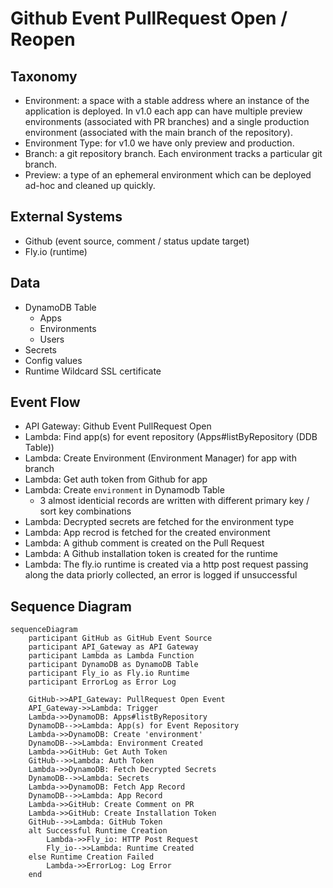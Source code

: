 # Github Event PullRequest Open / Reopen

## Taxonomy

- Environment: a space with a stable address where an instance of the application is deployed. In v1.0 each app can have multiple preview environments (associated with PR branches) and a single production environment (associated with the main branch of the repository).
- Environment Type: for v1.0 we have only preview and production.
- Branch: a git repository branch. Each environment tracks a particular git branch.
- Preview: a type of an ephemeral environment which can be deployed ad-hoc and cleaned up quickly.


## External Systems

- Github (event source, comment / status update target)
- Fly.io (runtime)

## Data

- DynamoDB Table
  - Apps
  - Environments
  - Users
- Secrets
- Config values
- Runtime Wildcard SSL certificate

## Event Flow

- API Gateway: Github Event PullRequest Open
- Lambda: Find app(s) for event repository (Apps#listByRepository (DDB Table))
- Lambda: Create Environment (Environment Manager) for app with branch
- Lambda: Get auth token from Github for app
- Lambda: Create `environment` in Dynamodb Table
  - 3 almost identicial records are written with different primary key / sort key combinations
- Lambda: Decrypted secrets are fetched for the environment type
- Lambda: App recrod is fetched for the created environment
- Lambda: A github comment is created on the Pull Request
- Lambda: A Github installation token is created for the runtime
- Lambda: The fly.io runtime is created via a http post request passing along the data priorly collected, an error is logged if unsuccessful


## Sequence Diagram

```mermaid
sequenceDiagram
    participant GitHub as GitHub Event Source
    participant API_Gateway as API Gateway
    participant Lambda as Lambda Function
    participant DynamoDB as DynamoDB Table
    participant Fly_io as Fly.io Runtime
    participant ErrorLog as Error Log

    GitHub->>API_Gateway: PullRequest Open Event
    API_Gateway->>Lambda: Trigger
    Lambda->>DynamoDB: Apps#listByRepository
    DynamoDB-->>Lambda: App(s) for Event Repository
    Lambda->>DynamoDB: Create 'environment'
    DynamoDB-->>Lambda: Environment Created
    Lambda->>GitHub: Get Auth Token
    GitHub-->>Lambda: Auth Token
    Lambda->>DynamoDB: Fetch Decrypted Secrets
    DynamoDB-->>Lambda: Secrets
    Lambda->>DynamoDB: Fetch App Record
    DynamoDB-->>Lambda: App Record
    Lambda->>GitHub: Create Comment on PR
    Lambda->>GitHub: Create Installation Token
    GitHub-->>Lambda: GitHub Token
    alt Successful Runtime Creation
        Lambda->>Fly_io: HTTP Post Request
        Fly_io-->>Lambda: Runtime Created
    else Runtime Creation Failed
        Lambda->>ErrorLog: Log Error
    end
```